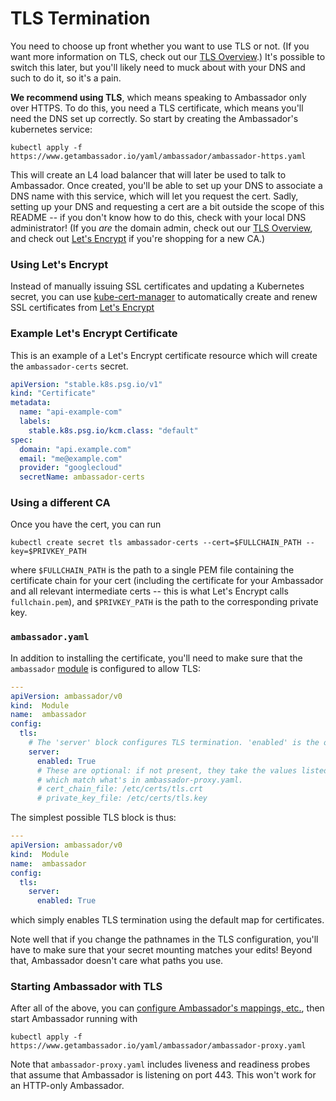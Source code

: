 # TLS Termination

You need to choose up front whether you want to use TLS or not. (If you want more information on TLS, check out our [TLS Overview](../reference/tls-auth.md).) It's possible to switch this later, but you'll likely need to muck about with your DNS and such to do it, so it's a pain.

**We recommend using TLS**, which means speaking to Ambassador only over HTTPS. To do this, you need a TLS certificate, which means you'll need the DNS set up correctly. So start by creating the Ambassador's kubernetes service:

```shell
kubectl apply -f https://www.getambassador.io/yaml/ambassador/ambassador-https.yaml
```

This will create an L4 load balancer that will later be used to talk to Ambassador. Once created, you'll be able to set up your DNS to associate a DNS name with this service, which will let you request the cert. Sadly, setting up your DNS and requesting a cert are a bit outside the scope of this README -- if you don't know how to do this, check with your local DNS administrator! (If you _are_ the domain admin, check out our [TLS Overview](../reference/tls-auth.md), and check out [Let's Encrypt](#using-lets-encrypt) if you're shopping for a new CA.)

### Using Let's Encrypt

Instead of manually issuing SSL certificates and updating a Kubernetes secret, you can use [kube-cert-manager](https://github.com/PalmStoneGames/kube-cert-manager) to automatically create and renew SSL certificates from [Let's Encrypt](https://letsencrypt.org/)

### Example Let's Encrypt Certificate

This is an example of a Let's Encrypt certificate resource which will create the `ambassador-certs` secret.

```yaml
apiVersion: "stable.k8s.psg.io/v1"
kind: "Certificate"
metadata:
  name: "api-example-com"
  labels:
    stable.k8s.psg.io/kcm.class: "default"
spec:
  domain: "api.example.com"
  email: "me@example.com"
  provider: "googlecloud"
  secretName: ambassador-certs
```

### Using a different CA

Once you have the cert, you can run

```shell
kubectl create secret tls ambassador-certs --cert=$FULLCHAIN_PATH --key=$PRIVKEY_PATH
```

where `$FULLCHAIN_PATH` is the path to a single PEM file containing the certificate chain for your cert (including the certificate for your Ambassador and all relevant intermediate certs -- this is what Let's Encrypt calls `fullchain.pem`), and `$PRIVKEY_PATH` is the path to the corresponding private key.

### `ambassador.yaml`

In addition to installing the certificate, you'll need to make sure that the `ambassador` [module](../about/concepts.md#modules) is configured to allow TLS:

```yaml
---
apiVersion: ambassador/v0
kind:  Module
name:  ambassador
config:
  tls:
    # The 'server' block configures TLS termination. 'enabled' is the only required element.
    server:
      enabled: True
      # These are optional: if not present, they take the values listed here,
      # which match what's in ambassador-proxy.yaml. 
      # cert_chain_file: /etc/certs/tls.crt
      # private_key_file: /etc/certs/tls.key
```

The simplest possible TLS block is thus:

```yaml
---
apiVersion: ambassador/v0
kind:  Module
name:  ambassador
config:
  tls:
    server:
      enabled: True
```

which simply enables TLS termination using the default map for certificates. 

Note well that if you change the pathnames in the TLS configuration, you'll have to make sure that your secret mounting matches your edits! Beyond that, Ambassador doesn't care what paths you use.

### Starting Ambassador with TLS

After all of the above, you can [configure Ambassador's mappings, etc.](../reference/configuration.md), then start Ambassador running with

```
kubectl apply -f https://www.getambassador.io/yaml/ambassador/ambassador-proxy.yaml
```

Note that `ambassador-proxy.yaml` includes liveness and readiness probes that assume that Ambassador is listening on port 443. This won't work for an HTTP-only Ambassador.
